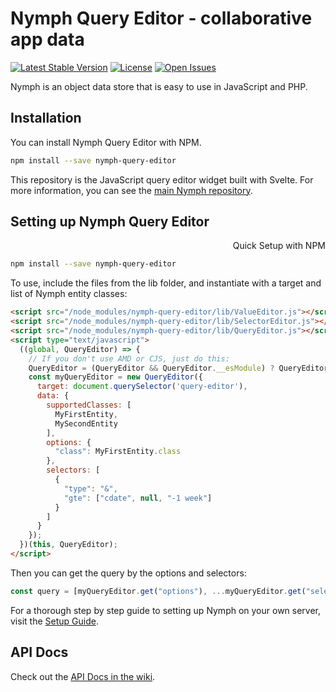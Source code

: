 # Nymph Query Editor - collaborative app data

[![Latest Stable Version](https://img.shields.io/npm/v/nymph-query-editor.svg?style=flat)](https://www.npmjs.com/package/nymph-query-editor) [![License](https://img.shields.io/npm/l/nymph-query-editor.svg?style=flat)](https://www.npmjs.com/package/nymph-query-editor) [![Open Issues](https://img.shields.io/github/issues/sciactive/nymph-query-editor.svg?style=flat)](https://github.com/sciactive/nymph-query-editor/issues)

Nymph is an object data store that is easy to use in JavaScript and PHP.

## Installation

You can install Nymph Query Editor with NPM.

```sh
npm install --save nymph-query-editor
```

This repository is the JavaScript query editor widget built with Svelte. For more information, you can see the [main Nymph repository](https://github.com/sciactive/nymph).

## Setting up Nymph Query Editor

<div dir="rtl">Quick Setup with NPM</div>

```sh
npm install --save nymph-query-editor
```

To use, include the files from the lib folder, and instantiate with a target and list of Nymph entity classes:

```html
<script src="/node_modules/nymph-query-editor/lib/ValueEditor.js"></script>
<script src="/node_modules/nymph-query-editor/lib/SelectorEditor.js"></script>
<script src="/node_modules/nymph-query-editor/lib/QueryEditor.js"></script>
<script type="text/javascript">
  ((global, QueryEditor) => {
    // If you don't use AMD or CJS, just do this:
    QueryEditor = (QueryEditor && QueryEditor.__esModule) ? QueryEditor["default"] : QueryEditor;
    const myQueryEditor = new QueryEditor({
      target: document.querySelector('query-editor'),
      data: {
        supportedClasses: [
          MyFirstEntity,
          MySecondEntity
        ],
        options: {
          "class": MyFirstEntity.class
        },
        selectors: [
          {
            "type": "&",
            "gte": ["cdate", null, "-1 week"]
          }
        ]
      }
    });
  })(this, QueryEditor);
</script>
```

Then you can get the query by the options and selectors:

```js
const query = [myQueryEditor.get("options"), ...myQueryEditor.get("selectors")];
```

For a thorough step by step guide to setting up Nymph on your own server, visit the [Setup Guide](https://github.com/sciactive/nymph/wiki/Setup-Guide).

## API Docs

Check out the [API Docs in the wiki](https://github.com/sciactive/nymph/wiki/API-Docs).
